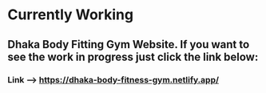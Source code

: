 # Currently Working
## Dhaka Body Fitting Gym Website. If you want to see the work in progress just click the link below:
### Link --> https://dhaka-body-fitness-gym.netlify.app/